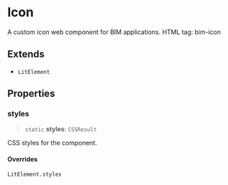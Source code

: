 # Icon

A custom icon web component for BIM applications. HTML tag: bim-icon

## Extends

- `LitElement`

## Properties

### styles

> `static` **styles**: `CSSResult`

CSS styles for the component.

#### Overrides

`LitElement.styles`
